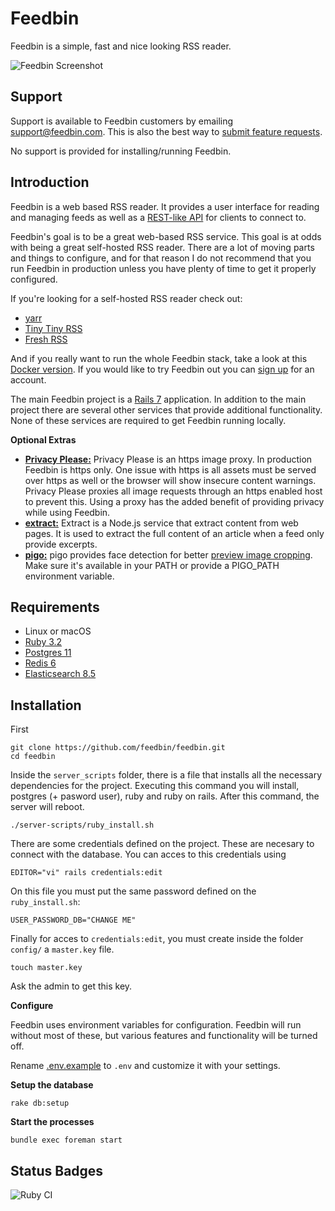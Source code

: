 Feedbin
=======


Feedbin is a simple, fast and nice looking RSS reader.

![Feedbin Screenshot](https://user-images.githubusercontent.com/133809/192301669-ffc7f86e-ad0a-434d-9b76-219f41b62f4b.png)

Support
-------

Support is available to Feedbin customers by emailing [support@feedbin.com](mailto:support@feedbin.com). This is also the best way to [submit feature requests](https://feedbin.com/help/making-a-feature-request/).

No support is provided for installing/running Feedbin.

Introduction
------------

Feedbin is a web based RSS reader. It provides a user interface for reading and managing feeds as well as a [REST-like API](https://github.com/feedbin/feedbin-api) for clients to connect to.

Feedbin's goal is to be a great web-based RSS service. This goal is at odds with being a great self-hosted RSS reader. There are a lot of moving parts and things to configure, and for that reason I do not recommend that you run Feedbin in production unless you have plenty of time to get it properly configured.

If you're looking for a self-hosted RSS reader check out:

- [yarr](https://github.com/nkanaev/yarr)
- [Tiny Tiny RSS](https://tt-rss.org)
- [Fresh RSS](https://freshrss.org)

And if you really want to run the whole Feedbin stack, take a look at this [Docker version](https://github.com/angristan/feedbin-docker). If you would like to try Feedbin out you can [sign up](https://feedbin.com/) for an account.

The main Feedbin project is a [Rails 7](https://rubyonrails.org/) application. In addition to the main project there are several other services that provide additional functionality. None of these services are required to get Feedbin running locally.

**Optional Extras**

 - [**Privacy Please:**](https://github.com/feedbin/privacy-please)
   Privacy Please is an https image proxy. In production Feedbin is https only. One issue with https is all assets must be served over https as well or the browser will show insecure content warnings. Privacy Please proxies all image requests through an https enabled host to prevent this. Using a proxy has the added benefit of providing privacy while using Feedbin.
 - [**extract:**](https://github.com/feedbin/extract)
   Extract is a Node.js service that extract content from web pages. It is used to extract the full content of an article when a feed only provide excerpts.
 - [**pigo:**](https://github.com/esimov/pigo/releases)
   pigo provides face detection for better [preview image cropping](https://feedbin.com/blog/2015/10/22/image-previews/). Make sure it's available in your PATH or provide a PIGO_PATH environment variable.

Requirements
------------

 - Linux or macOS
 - [Ruby 3.2](http://www.ruby-lang.org/en/)
 - [Postgres 11](http://www.postgresql.org/)
 - [Redis 6](http://redis.io/)
 - [Elasticsearch 8.5](https://www.elastic.co/downloads/past-releases/#elasticsearch)

Installation
-------------
First 

    git clone https://github.com/feedbin/feedbin.git
    cd feedbin

Inside the `server_scripts` folder, there is a file that installs all the necessary dependencies for the project. Executing this command you will install, postgres (+ pasword user), ruby and ruby on rails. After this command, the server will reboot.

    ./server-scripts/ruby_install.sh

There are some credentials defined on the project. These are necesary to connect with the database. You can acces to this credentials using

    EDITOR="vi" rails credentials:edit

On this file you must put the same password defined on the `ruby_install.sh`: 

    USER_PASSWORD_DB="CHANGE ME"

Finally for acces to `credentials:edit`, you must create inside the folder `config/` a `master.key` file. 

    touch master.key

Ask the admin to get this key.

**Configure**

Feedbin uses environment variables for configuration. Feedbin will run without most of these, but various features and functionality will be turned off.

Rename [.env.example](.env.example) to `.env` and customize it with your settings.

**Setup the database**

    rake db:setup

**Start the processes**

    bundle exec foreman start


Status Badges
-------------
![Ruby CI](https://github.com/feedbin/feedbin/workflows/Ruby%20CI/badge.svg)
